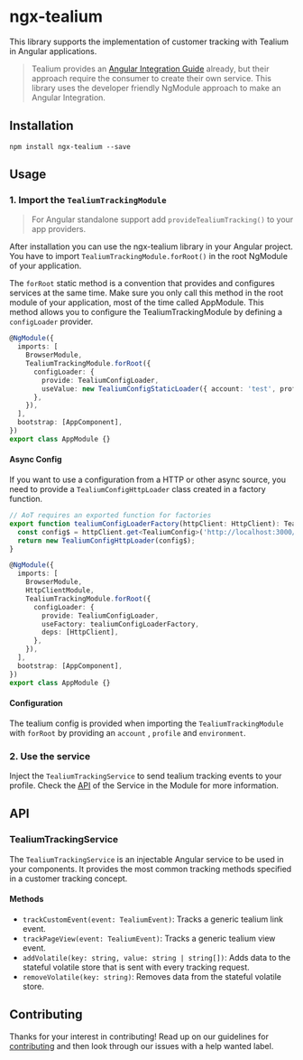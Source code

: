 # ngx-tealium

This library supports the implementation of customer tracking with Tealium in Angular applications.

> Tealium provides an [Angular Integration Guide](https://github.com/Tealium/integration-angular) already, but their
> approach require the consumer to create their own service. This library uses the developer friendly NgModule
> approach to make an Angular Integration.

## Installation

```shell
npm install ngx-tealium --save
```

## Usage

### 1. Import the `TealiumTrackingModule`

> For Angular standalone support add `provideTealiumTracking()` to your app providers.  

After installation you can use the ngx-tealium library in your Angular project. You have to
import `TealiumTrackingModule.forRoot()` in the root NgModule of your application.

The `forRoot` static method is a convention that provides and configures services at the same time. Make sure you only
call this method in the root module of your application, most of the time called AppModule. This method allows you to
configure the TealiumTrackingModule by defining a `configLoader` provider.

```ts
@NgModule({
  imports: [
    BrowserModule,
    TealiumTrackingModule.forRoot({
      configLoader: {
        provide: TealiumConfigLoader,
        useValue: new TealiumConfigStaticLoader({ account: 'test', profile: 'test', environment: 'dev' }),
      },
    }),
  ],
  bootstrap: [AppComponent],
})
export class AppModule {}
```

#### Async Config

If you want to use a configuration from a HTTP or other async source, you need to provide a `TealiumConfigHttpLoader`
class created in a factory function.

```ts
// AoT requires an exported function for factories
export function tealiumConfigLoaderFactory(httpClient: HttpClient): TealiumConfigLoader {
  const config$ = httpClient.get<TealiumConfig>('http://localhost:3000/config');
  return new TealiumConfigHttpLoader(config$);
}

@NgModule({
  imports: [
    BrowserModule,
    HttpClientModule,
    TealiumTrackingModule.forRoot({
      configLoader: {
        provide: TealiumConfigLoader,
        useFactory: tealiumConfigLoaderFactory,
        deps: [HttpClient],
      },
    }),
  ],
  bootstrap: [AppComponent],
})
export class AppModule {}
```

#### Configuration

The tealium config is provided when importing the `TealiumTrackingModule` with `forRoot` by providing an `account`
, `profile` and `environment`.

### 2. Use the service

Inject the `TealiumTrackingService` to send tealium tracking events to your profile. Check the [API](#api) of the
Service in the Module for more information.

## API

### TealiumTrackingService

The `TealiumTrackingService` is an injectable Angular service to be used in your components. It provides the most common
tracking methods specified in a customer tracking concept.

#### Methods

- `trackCustomEvent(event: TealiumEvent)`: Tracks a generic tealium link event.
- `trackPageView(event: TealiumEvent)`: Tracks a generic tealium view event.
- `addVolatile(key: string, value: string | string[])`: Adds data to the stateful volatile store that is sent with every
  tracking request.
- `removeVolatile(key: string)`: Removes data from the stateful volatile store.

## Contributing

Thanks for your interest in contributing! Read up on our guidelines for [contributing](./.github/CONTRIBUTING.md) and then look through our issues with a help wanted label.
